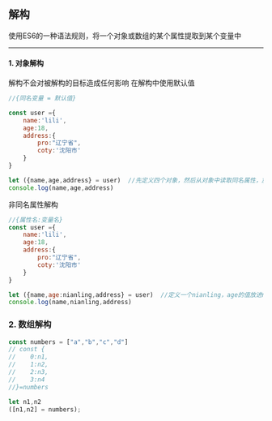 ## 解构
使用ES6的一种语法规则，将一个对象或数组的某个属性提取到某个变量中
***
#### 1. 对象解构
解构不会对被解构的目标造成任何影响
在解构中使用默认值
```javascript
//{同名变量 = 默认值}

const user ={
    name:'lili',
    age:18,
    address:{
        pro:"辽宁省",
        coty:'沈阳市'
    }
}

let ({name,age,address} = user)  //先定义四个对象，然后从对象中读取同名属性，放到变量中
console.log(name,age,address)

```
非同名属性解构
```javascript
//{属性名:变量名}
const user ={
    name:'lili',
    age:18,
    address:{
        pro:"辽宁省",
        coty:'沈阳市'
    }
}

let ({name,age:nianling,address} = user)  //定义一个nianling，age的值放进nianling中
console.log(name,nianling,address) 

```
### 2. 数组解构
```javascript
const numbers = ["a","b","c","d"]
// const {
//    0:n1,
//    1:n2,
//    2:n3,
//    3:n4
//}=numbers

let n1,n2
([n1,n2] = numbers);

```



